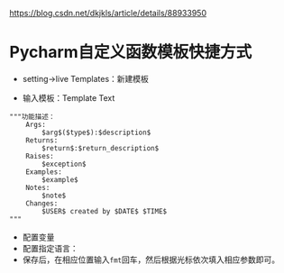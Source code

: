 https://blog.csdn.net/dkjkls/article/details/88933950
# Pycharm自定义函数模板快捷方式

- setting->live Templates：新建模板

- 输入模板：Template Text

```
"""功能描述：
    Args:
        $arg$($type$):$description$ 
    Returns:
        $return$:$return_description$ 
    Raises:
        $exception$
    Examples:
        $example$
    Notes:
        $note$
    Changes:
        $USER$ created by $DATE$ $TIME$
"""
```

- 配置变量
- 配置指定语言：
- 保存后，在相应位置输入`fmt`回车，然后根据光标依次填入相应参数即可。

